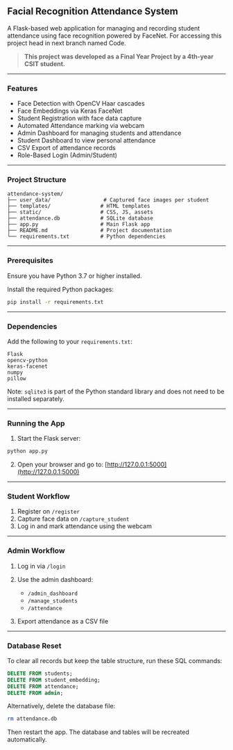 ## Facial Recognition Attendance System

A Flask-based web application for managing and recording student attendance using face recognition powered by FaceNet.
For accessing this project head in next branch named Code.

> **This project was developed as a Final Year Project by a 4th-year CSIT student.**

---

### Features

* Face Detection with OpenCV Haar cascades
* Face Embeddings via Keras FaceNet
* Student Registration with face data capture
* Automated Attendance marking via webcam
* Admin Dashboard for managing students and attendance
* Student Dashboard to view personal attendance
* CSV Export of attendance records
* Role-Based Login (Admin/Student)

---

### Project Structure

```
attendance-system/
├── user_data/                 # Captured face images per student
├── templates/                # HTML templates
├── static/                   # CSS, JS, assets 
├── attendance.db             # SQLite database
├── app.py                    # Main Flask app
├── README.md                 # Project documentation
└── requirements.txt          # Python dependencies
```

---

### Prerequisites

Ensure you have Python 3.7 or higher installed.

Install the required Python packages:

```bash
pip install -r requirements.txt
```

---

### Dependencies

Add the following to your `requirements.txt`:

```
Flask  
opencv-python  
keras-facenet  
numpy  
pillow  
```

Note: `sqlite3` is part of the Python standard library and does not need to be installed separately.

---

### Running the App

1. Start the Flask server:

```bash
python app.py
```

2. Open your browser and go to:
   [http://127.0.0.1:5000](http://127.0.0.1:5000)

---

### Student Workflow

1. Register on `/register`
2. Capture face data on `/capture_student`
3. Log in and mark attendance using the webcam

---

### Admin Workflow

1. Log in via `/login`
2. Use the admin dashboard:

   * `/admin_dashboard`
   * `/manage_students`
   * `/attendance`
3. Export attendance as a CSV file

---

### Database Reset

To clear all records but keep the table structure, run these SQL commands:

```sql
DELETE FROM students;
DELETE FROM student_embedding;
DELETE FROM attendance;
DELETE FROM admin;
```

Alternatively, delete the database file:

```bash
rm attendance.db
```

Then restart the app. The database and tables will be recreated automatically.